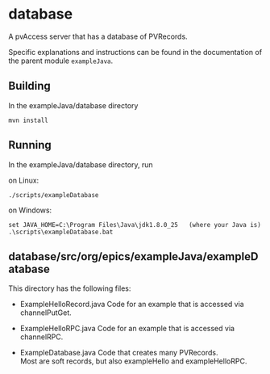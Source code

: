 # database

A pvAccess server that has a database of PVRecords.

Specific explanations and instructions can be found in the documentation of the parent 
module `exampleJava`.

## Building

In the exampleJava/database directory

    mvn install


## Running

In the exampleJava/database directory, run

on Linux:

    ./scripts/exampleDatabase

on Windows:

    set JAVA_HOME=C:\Program Files\Java\jdk1.8.0_25   (where your Java is)
    .\scripts\exampleDatabase.bat

## database/src/org/epics/exampleJava/exampleDatabase

This directory has the following files:

* ExampleHelloRecord.java 
Code for an example that is accessed via channelPutGet.

* ExampleHelloRPC.java
Code for an example that is accessed via channelRPC.

* ExampleDatabase.java
Code that creates many PVRecords.    
Most are soft records, but also exampleHello and exampleHelloRPC.
